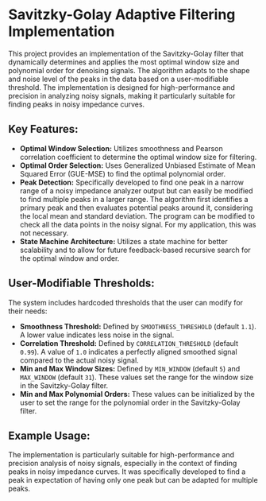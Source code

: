 # Savitzky-Golay Adaptive Filtering Implementation

This project provides an implementation of the Savitzky-Golay filter that dynamically determines and applies the most optimal window size and polynomial order for denoising signals. The algorithm adapts to the shape and noise level of the peaks in the data based on a user-modifiable threshold. The implementation is designed for high-performance and precision in analyzing noisy signals, making it particularly suitable for finding peaks in noisy impedance curves.

## Key Features:

- **Optimal Window Selection:** Utilizes smoothness and Pearson correlation coefficient to determine the optimal window size for filtering.
- **Optimal Order Selection:** Uses Generalized Unbiased Estimate of Mean Squared Error (GUE-MSE) to find the optimal polynomial order.
- **Peak Detection:** Specifically developed to find one peak in a narrow range of a noisy impedance analyzer output but can easily be modified to find multiple peaks in a larger range. The algorithm first identifies a primary peak and then evaluates potential peaks around it, considering the local mean and standard deviation. The program can be modified to check all the data points in the noisy signal. For my application, this was not necessary.
- **State Machine Architecture:** Utilizes a state machine for better scalability and to allow for future feedback-based recursive search for the optimal window and order.

## User-Modifiable Thresholds:
The system includes hardcoded thresholds that the user can modify for their needs:

- **Smoothness Threshold:** Defined by `SMOOTHNESS_THRESHOLD` (default `1.1`). A lower value indicates less noise in the signal.
- **Correlation Threshold:** Defined by `CORRELATION_THRESHOLD` (default `0.99`). A value of `1.0` indicates a perfectly aligned smoothed signal compared to the actual noisy signal.
- **Min and Max Window Sizes:** Defined by `MIN_WINDOW` (default `5`) and `MAX_WINDOW` (default `31`). These values set the range for the window size in the Savitzky-Golay filter.
- **Min and Max Polynomial Orders:** These values can be initialized by the user to set the range for the polynomial order in the Savitzky-Golay filter.

## Example Usage:
The implementation is particularly suitable for high-performance and precision analysis of noisy signals, especially in the context of finding peaks in noisy impedance curves. It was specifically developed to find a peak in expectation of having only one peak but can be adapted for multiple peaks.
